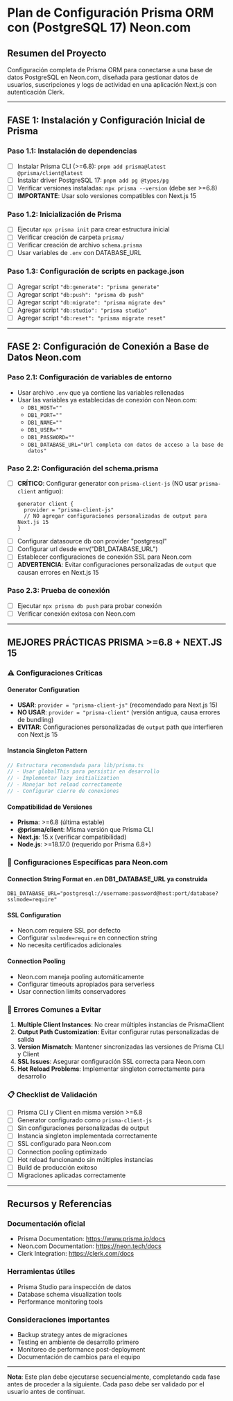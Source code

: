 # Plan de Configuración Prisma ORM con (PostgreSQL 17) Neon.com

## Resumen del Proyecto

Configuración completa de Prisma ORM para conectarse a una base de datos PostgreSQL en Neon.com, diseñada para gestionar datos de usuarios, suscripciones y logs de actividad en una aplicación Next.js con autenticación Clerk.

---

## FASE 1: Instalación y Configuración Inicial de Prisma

### Paso 1.1: Instalación de dependencias

- [ ] Instalar Prisma CLI (>=6.8): `pnpm add prisma@latest @prisma/client@latest`
- [ ] Instalar driver PostgreSQL 17: `pnpm add pg @types/pg`
- [ ] Verificar versiones instaladas: `npx prisma --version` (debe ser >=6.8)
- [ ] **IMPORTANTE**: Usar solo versiones compatibles con Next.js 15

### Paso 1.2: Inicialización de Prisma

- [ ] Ejecutar `npx prisma init` para crear estructura inicial
- [ ] Verificar creación de carpeta `prisma/`
- [ ] Verificar creación de archivo `schema.prisma`
- [ ] Usar variables de `.env` con DATABASE_URL

### Paso 1.3: Configuración de scripts en package.json

- [ ] Agregar script `"db:generate": "prisma generate"`
- [ ] Agregar script `"db:push": "prisma db push"`
- [ ] Agregar script `"db:migrate": "prisma migrate dev"`
- [ ] Agregar script `"db:studio": "prisma studio"`
- [ ] Agregar script `"db:reset": "prisma migrate reset"`

---

## FASE 2: Configuración de Conexión a Base de Datos Neon.com

### Paso 2.1: Configuración de variables de entorno

- Usar archivo `.env` que ya contiene las variables rellenadas
- Usar las variables ya establecidas de conexión con Neon.com:
  - `DB1_HOST=""`
  - `DB1_PORT=""`
  - `DB1_NAME=""`
  - `DB1_USER=""`
  - `DB1_PASSWORD=""`
  - `DB1_DATABASE_URL="Url completa con datos de acceso a la base de datos"`

### Paso 2.2: Configuración del schema.prisma

- [ ] **CRÍTICO**: Configurar generator con `prisma-client-js` (NO usar `prisma-client` antiguo):
  ```
  generator client {
    provider = "prisma-client-js"
    // NO agregar configuraciones personalizadas de output para Next.js 15
  }
  ```
- [ ] Configurar datasource db con provider "postgresql"
- [ ] Configurar url desde env("DB1_DATABASE_URL")
- [ ] Establecer configuraciones de conexión SSL para Neon.com
- [ ] **ADVERTENCIA**: Evitar configuraciones personalizadas de `output` que causan errores en Next.js 15

### Paso 2.3: Prueba de conexión

- [ ] Ejecutar `npx prisma db push` para probar conexión
- [ ] Verificar conexión exitosa con Neon.com

---

## MEJORES PRÁCTICAS PRISMA >=6.8 + NEXT.JS 15

### ⚠️ Configuraciones Críticas

#### Generator Configuration

- **USAR**: `provider = "prisma-client-js"` (recomendado para Next.js 15)
- **NO USAR**: `provider = "prisma-client"` (versión antigua, causa errores de bundling)
- **EVITAR**: Configuraciones personalizadas de `output` path que interfieren con Next.js 15

#### Instancia Singleton Pattern

```typescript
// Estructura recomendada para lib/prisma.ts
// - Usar globalThis para persistir en desarrollo
// - Implementar lazy initialization
// - Manejar hot reload correctamente
// - Configurar cierre de conexiones
```

#### Compatibilidad de Versiones

- **Prisma**: >=6.8 (última estable)
- **@prisma/client**: Misma versión que Prisma CLI
- **Next.js**: 15.x (verificar compatibilidad)
- **Node.js**: >=18.17.0 (requerido por Prisma 6.8+)

### 🔧 Configuraciones Específicas para Neon.com

#### Connection String Format en .en DB1_DATABASE_URL ya construida

```
DB1_DATABASE_URL="postgresql://username:password@host:port/database?sslmode=require"
```

#### SSL Configuration

- Neon.com requiere SSL por defecto
- Configurar `sslmode=require` en connection string
- No necesita certificados adicionales

#### Connection Pooling

- Neon.com maneja pooling automáticamente
- Configurar timeouts apropiados para serverless
- Usar connection limits conservadores

### 🚨 Errores Comunes a Evitar

1. **Multiple Client Instances**: No crear múltiples instancias de PrismaClient
2. **Output Path Customization**: Evitar configurar rutas personalizadas de salida
3. **Version Mismatch**: Mantener sincronizadas las versiones de Prisma CLI y Client
4. **SSL Issues**: Asegurar configuración SSL correcta para Neon.com
5. **Hot Reload Problems**: Implementar singleton correctamente para desarrollo

### 📋 Checklist de Validación

- [ ] Prisma CLI y Client en misma versión >=6.8
- [ ] Generator configurado como `prisma-client-js`
- [ ] Sin configuraciones personalizadas de output
- [ ] Instancia singleton implementada correctamente
- [ ] SSL configurado para Neon.com
- [ ] Connection pooling optimizado
- [ ] Hot reload funcionando sin múltiples instancias
- [ ] Build de producción exitoso
- [ ] Migraciones aplicadas correctamente

---

## Recursos y Referencias

### Documentación oficial

- Prisma Documentation: https://www.prisma.io/docs
- Neon.com Documentation: https://neon.tech/docs
- Clerk Integration: https://clerk.com/docs

### Herramientas útiles

- Prisma Studio para inspección de datos
- Database schema visualization tools
- Performance monitoring tools

### Consideraciones importantes

- Backup strategy antes de migraciones
- Testing en ambiente de desarrollo primero
- Monitoreo de performance post-deployment
- Documentación de cambios para el equipo

---

**Nota**: Este plan debe ejecutarse secuencialmente, completando cada fase antes
de proceder a la siguiente. Cada paso debe ser validado por el usuario antes de continuar.
